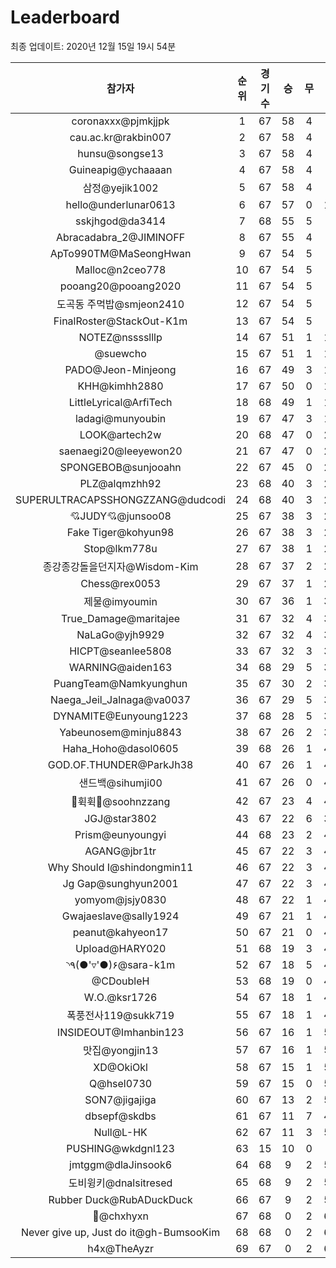 # Leaderboard
최종 업데이트: 2020년 12월 15일 19시 54분




| 참가자 | 순위 | 경기수 | 승 | 무 | 패 | 승점 |
|:---:|:---:|:---:|:---:|:---:|:---:|:---:|
| coronaxxx@pjmkjjpk | 1 | 67 | 58 | 4 | 5 | 178 |
| cau.ac.kr@rakbin007 | 2 | 67 | 58 | 4 | 5 | 178 |
| hunsu@songse13 | 3 | 67 | 58 | 4 | 5 | 178 |
| Guineapig@ychaaaan | 4 | 67 | 58 | 4 | 5 | 178 |
| 삼정@yejik1002 | 5 | 67 | 58 | 4 | 5 | 178 |
| hello@underlunar0613 | 6 | 67 | 57 | 0 | 10 | 171 |
| sskjhgod@da3414 | 7 | 68 | 55 | 5 | 8 | 170 |
| Abracadabra_2@JIMINOFF | 8 | 67 | 55 | 4 | 8 | 169 |
| ApTo990TM@MaSeongHwan | 9 | 67 | 54 | 5 | 8 | 167 |
| Malloc@n2ceo778 | 10 | 67 | 54 | 5 | 8 | 167 |
| pooang20@pooang2020 | 11 | 67 | 54 | 5 | 8 | 167 |
| 도곡동 주먹밥@smjeon2410 | 12 | 67 | 54 | 5 | 8 | 167 |
| FinalRoster@StackOut-K1m | 13 | 67 | 54 | 5 | 8 | 167 |
| NOTEZ@nsssslllp | 14 | 67 | 51 | 1 | 15 | 154 |
| @suewcho | 15 | 67 | 51 | 1 | 15 | 154 |
| PADO@Jeon-Minjeong | 16 | 67 | 49 | 3 | 15 | 150 |
| KHH@kimhh2880 | 17 | 67 | 50 | 0 | 17 | 150 |
| LittleLyrical@ArfiTech | 18 | 68 | 49 | 1 | 18 | 148 |
| ladagi@munyoubin | 19 | 67 | 47 | 3 | 17 | 144 |
| LOOK@artech2w | 20 | 68 | 47 | 0 | 21 | 141 |
| saenaegi20@leeyewon20 | 21 | 67 | 47 | 0 | 20 | 141 |
| SPONGEBOB@sunjooahn | 22 | 67 | 45 | 0 | 22 | 135 |
| PLZ@alqmzhh92 | 23 | 68 | 40 | 3 | 25 | 123 |
| SUPERULTRACAPSSHONGZZANG@dudcodi | 24 | 68 | 40 | 3 | 25 | 123 |
| 💘JUDY💘@junsoo08 | 25 | 67 | 38 | 3 | 26 | 117 |
| Fake Tiger@kohyun98 | 26 | 67 | 38 | 3 | 26 | 117 |
| Stop@lkm778u | 27 | 67 | 38 | 1 | 28 | 115 |
| 종강종강돌을던지자@Wisdom-Kim | 28 | 67 | 37 | 2 | 28 | 113 |
| Chess@rex0053 | 29 | 67 | 37 | 1 | 29 | 112 |
| 제물@imyoumin | 30 | 67 | 36 | 1 | 30 | 109 |
| True_Damage@maritajee | 31 | 67 | 32 | 4 | 31 | 100 |
| NaLaGo@yjh9929 | 32 | 67 | 32 | 4 | 31 | 100 |
| HICPT@seanlee5808 | 33 | 67 | 32 | 3 | 32 | 99 |
| WARNING@aiden163 | 34 | 68 | 29 | 5 | 34 | 92 |
| PuangTeam@Namkyunghun | 35 | 67 | 30 | 2 | 35 | 92 |
| Naega_Jeil_Jalnaga@va0037 | 36 | 67 | 29 | 5 | 33 | 92 |
| DYNAMITE@Eunyoung1223 | 37 | 68 | 28 | 5 | 35 | 89 |
| Yabeunosem@minju8843 | 38 | 67 | 26 | 2 | 39 | 80 |
| Haha_Hoho@dasol0605 | 39 | 68 | 26 | 1 | 41 | 79 |
| GOD.OF.THUNDER@ParkJh38 | 40 | 67 | 26 | 1 | 40 | 79 |
| 샌드백@sihumji00 | 41 | 67 | 26 | 0 | 41 | 78 |
| 💫휙휙💫@soohnzzang | 42 | 67 | 23 | 4 | 40 | 73 |
| JGJ@star3802 | 43 | 67 | 22 | 6 | 39 | 72 |
| Prism@eunyoungyi | 44 | 68 | 23 | 2 | 43 | 71 |
| AGANG@jbr1tr | 45 | 67 | 22 | 3 | 42 | 69 |
| Why Should I@shindongmin11 | 46 | 67 | 22 | 3 | 42 | 69 |
| Jg Gap@sunghyun2001 | 47 | 67 | 22 | 3 | 42 | 69 |
| yomyom@jsjy0830 | 48 | 67 | 22 | 1 | 44 | 67 |
| Gwajaeslave@sally1924 | 49 | 67 | 21 | 1 | 45 | 64 |
| peanut@kahyeon17 | 50 | 67 | 21 | 0 | 46 | 63 |
| Upload@HARY020 | 51 | 68 | 19 | 3 | 46 | 60 |
| ◝٩(●'▿'●)۶@sara-k1m | 52 | 67 | 18 | 5 | 44 | 59 |
| @CDoubleH | 53 | 68 | 19 | 0 | 49 | 57 |
| W.O.@ksr1726 | 54 | 67 | 18 | 1 | 48 | 55 |
| 폭풍전사119@sukk719 | 55 | 67 | 18 | 1 | 48 | 55 |
| INSIDEOUT@Imhanbin123 | 56 | 67 | 16 | 1 | 50 | 49 |
| 맛집@yongjin13 | 57 | 67 | 16 | 1 | 50 | 49 |
| XD@OkiOkl | 58 | 67 | 15 | 1 | 51 | 46 |
| Q@hsel0730 | 59 | 67 | 15 | 0 | 52 | 45 |
| SON7@jigajiga | 60 | 67 | 13 | 2 | 52 | 41 |
| dbsepf@skdbs | 61 | 67 | 11 | 7 | 49 | 40 |
| Null@L-HK | 62 | 67 | 11 | 3 | 53 | 36 |
| PUSHING@wkdgnl123 | 63 | 15 | 10 | 0 | 5 | 30 |
| jmtggm@dlaJinsook6 | 64 | 68 | 9 | 2 | 57 | 29 |
| 도비윙키@dnalsitresed | 65 | 68 | 9 | 2 | 57 | 29 |
| Rubber Duck@RubADuckDuck | 66 | 67 | 9 | 2 | 56 | 29 |
| 👑@chxhyxn | 67 | 68 | 0 | 2 | 66 | 2 |
| Never give up, Just do it@gh-BumsooKim | 68 | 68 | 0 | 2 | 66 | 2 |
| h4x@TheAyzr | 69 | 67 | 0 | 2 | 65 | 2 |
